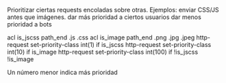 Prioritizar ciertas requests encoladas sobre otras.
Ejemplos:
  enviar CSS/JS antes que imágenes.
  dar más prioridad a ciertos usuarios
  dar menos prioridad a bots



acl is_jscss path_end .js .css
acl is_image path_end .png .jpg .jpeg
http-request set-priority-class int(1) if is_jscss
http-request set-priority-class int(10) if is_image
http-request set-priority-class int(100) if !is_jscss !is_image

Un número menor indica más prioridad

